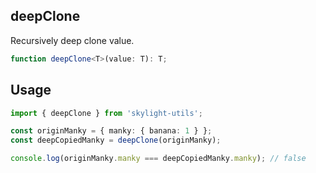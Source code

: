 ## deepClone
Recursively deep clone value.

```typescript
function deepClone<T>(value: T): T;
```

## Usage
```typescript
import { deepClone } from 'skylight-utils';

const originManky = { manky: { banana: 1 } };
const deepCopiedManky = deepClone(originManky);

console.log(originManky.manky === deepCopiedManky.manky); // false
```